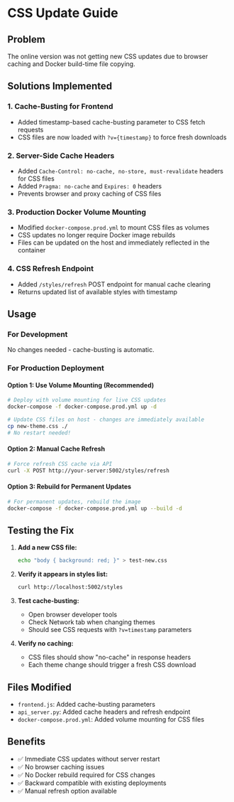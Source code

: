 # CSS Update Guide

## Problem
The online version was not getting new CSS updates due to browser caching and Docker build-time file copying.

## Solutions Implemented

### 1. Cache-Busting for Frontend
- Added timestamp-based cache-busting parameter to CSS fetch requests
- CSS files are now loaded with `?v={timestamp}` to force fresh downloads

### 2. Server-Side Cache Headers
- Added `Cache-Control: no-cache, no-store, must-revalidate` headers for CSS files
- Added `Pragma: no-cache` and `Expires: 0` headers
- Prevents browser and proxy caching of CSS files

### 3. Production Docker Volume Mounting
- Modified `docker-compose.prod.yml` to mount CSS files as volumes
- CSS updates no longer require Docker image rebuilds
- Files can be updated on the host and immediately reflected in the container

### 4. CSS Refresh Endpoint
- Added `/styles/refresh` POST endpoint for manual cache clearing
- Returns updated list of available styles with timestamp

## Usage

### For Development
No changes needed - cache-busting is automatic.

### For Production Deployment

#### Option 1: Use Volume Mounting (Recommended)
```bash
# Deploy with volume mounting for live CSS updates
docker-compose -f docker-compose.prod.yml up -d

# Update CSS files on host - changes are immediately available
cp new-theme.css ./
# No restart needed!
```

#### Option 2: Manual Cache Refresh
```bash
# Force refresh CSS cache via API
curl -X POST http://your-server:5002/styles/refresh
```

#### Option 3: Rebuild for Permanent Updates
```bash
# For permanent updates, rebuild the image
docker-compose -f docker-compose.prod.yml up --build -d
```

## Testing the Fix

1. **Add a new CSS file:**
   ```bash
   echo "body { background: red; }" > test-new.css
   ```

2. **Verify it appears in styles list:**
   ```bash
   curl http://localhost:5002/styles
   ```

3. **Test cache-busting:**
   - Open browser developer tools
   - Check Network tab when changing themes
   - Should see CSS requests with `?v=timestamp` parameters

4. **Verify no caching:**
   - CSS files should show "no-cache" in response headers
   - Each theme change should trigger a fresh CSS download

## Files Modified

- `frontend.js`: Added cache-busting parameters
- `api_server.py`: Added cache headers and refresh endpoint
- `docker-compose.prod.yml`: Added volume mounting for CSS files

## Benefits

- ✅ Immediate CSS updates without server restart
- ✅ No browser caching issues
- ✅ No Docker rebuild required for CSS changes
- ✅ Backward compatible with existing deployments
- ✅ Manual refresh option available